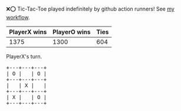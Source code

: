 :x::o: Tic-Tac-Toe played indefinitely by github action runners! See [my workflow](.github/workflows/play.yaml).

|PlayerX wins|PlayerO wins|Ties|
|-|-|-|
|1375|1300|604|

PlayerX's turn.

<pre>
+---+---+---+
| O |   | O |
+---+---+---+
|   | X |   |
+---+---+---+
| X |   | O |
+---+---+---+
</pre>